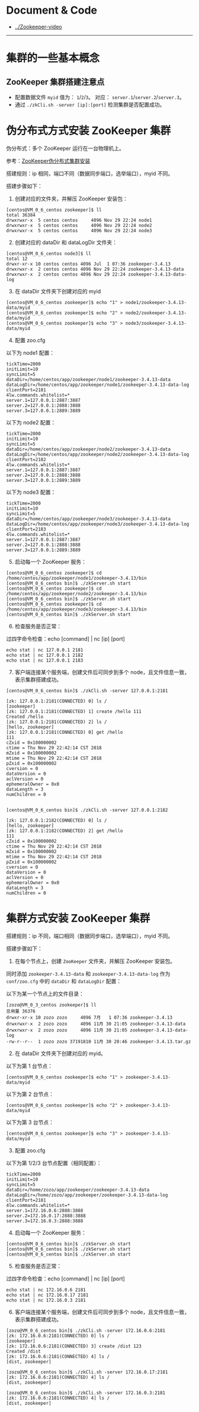 
# Document & Code

* [../Zookeeper-video](https://github.com/zozospider/note/blob/master/distributed/ZooKeeper/ZooKeeper-video.md)

---

# 集群的一些基本概念

## ZooKeeper 集群搭建注意点

* 配置数据文件 `myid` 值为： `1`/`2`/`3`。 对应： `server.1`/`server.2`/`server.3`。
* 通过 `./zkCli.sh -server [ip]:[port]` 检测集群是否配置成功。

# 伪分布式方式安装 ZooKeeper 集群

伪分布式：多个 ZooKeeper 运行在一台物理机上。

参考：[ZooKeeper伪分布式集群安装](https://my.oschina.net/vbird/blog/384043)

搭建规则：ip 相同，端口不同（数据同步端口，选举端口），myid 不同。

搭建步骤如下：

1. 创建对应的文件夹，并解压 ZooKeeper 安装包：
```
[centos@VM_0_6_centos zookeeper]$ ll
total 36384
drwxrwxr-x  5 centos centos     4096 Nov 29 22:24 node1
drwxrwxr-x  5 centos centos     4096 Nov 29 22:24 node2
drwxrwxr-x  5 centos centos     4096 Nov 29 22:24 node3
```

2. 创建对应的 dataDir 和 dataLogDir 文件夹：
```
[centos@VM_0_6_centos node3]$ ll
total 12
drwxr-xr-x 10 centos centos 4096 Jul  1 07:36 zookeeper-3.4.13
drwxrwxr-x  2 centos centos 4096 Nov 29 22:24 zookeeper-3.4.13-data
drwxrwxr-x  2 centos centos 4096 Nov 29 22:24 zookeeper-3.4.13-data-log
```

3. 在 dataDir 文件夹下创建对应的 myid
```
[centos@VM_0_6_centos zookeeper]$ echo "1" > node1/zookeeper-3.4.13-data/myid
[centos@VM_0_6_centos zookeeper]$ echo "2" > node2/zookeeper-3.4.13-data/myid
[centos@VM_0_6_centos zookeeper]$ echo "3" > node3/zookeeper-3.4.13-data/myid
```

4. 配置 zoo.cfg

以下为 node1 配置：
```
tickTime=2000
initLimit=10
syncLimit=5
dataDir=/home/centos/app/zookeeper/node1/zookeeper-3.4.13-data
dataLogDir=/home/centos/app/zookeeper/node1/zookeeper-3.4.13-data-log
clientPort=2181
4lw.commands.whitelist=*
server.1=127.0.0.1:2887:3887
server.2=127.0.0.1:2888:3888
server.3=127.0.0.1:2889:3889
```

以下为 node2 配置：
```
tickTime=2000
initLimit=10
syncLimit=5
dataDir=/home/centos/app/zookeeper/node2/zookeeper-3.4.13-data
dataLogDir=/home/centos/app/zookeeper/node2/zookeeper-3.4.13-data-log
clientPort=2182
4lw.commands.whitelist=*
server.1=127.0.0.1:2887:3887
server.2=127.0.0.1:2888:3888
server.3=127.0.0.1:2889:3889
```

以下为 node3 配置：
```
tickTime=2000
initLimit=10
syncLimit=5
dataDir=/home/centos/app/zookeeper/node3/zookeeper-3.4.13-data
dataLogDir=/home/centos/app/zookeeper/node3/zookeeper-3.4.13-data-log
clientPort=2183
4lw.commands.whitelist=*
server.1=127.0.0.1:2887:3887
server.2=127.0.0.1:2888:3888
server.3=127.0.0.1:2889:3889
```

5. 启动每一个 ZooKeeper 服务：
```
[centos@VM_0_6_centos zookeeper]$ cd /home/centos/app/zookeeper/node1/zookeeper-3.4.13/bin
[centos@VM_0_6_centos bin]$ ./zkServer.sh start
[centos@VM_0_6_centos zookeeper]$ cd /home/centos/app/zookeeper/node2/zookeeper-3.4.13/bin
[centos@VM_0_6_centos bin]$ ./zkServer.sh start
[centos@VM_0_6_centos zookeeper]$ cd /home/centos/app/zookeeper/node3/zookeeper-3.4.13/bin
[centos@VM_0_6_centos bin]$ ./zkServer.sh start
```

6. 检查服务是否正常：

过四字命令检查：echo [command] | nc [ip] [port]
```
echo stat | nc 127.0.0.1 2181
echo stat | nc 127.0.0.1 2182
echo stat | nc 127.0.0.1 2183
```

7. 客户端连接某个服务端，创建文件后可同步到多个 node，且文件信息一致，表示集群搭建成功。
```
[centos@VM_0_6_centos bin]$ ./zkCli.sh -server 127.0.0.1:2181

[zk: 127.0.0.1:2181(CONNECTED) 0] ls /
[zookeeper]
[zk: 127.0.0.1:2181(CONNECTED) 1] create /hello 111
Created /hello
[zk: 127.0.0.1:2181(CONNECTED) 2] ls /
[hello, zookeeper]
[zk: 127.0.0.1:2181(CONNECTED) 0] get /hello
111
cZxid = 0x100000002
ctime = Thu Nov 29 22:42:14 CST 2018
mZxid = 0x100000002
mtime = Thu Nov 29 22:42:14 CST 2018
pZxid = 0x100000002
cversion = 0
dataVersion = 0
aclVersion = 0
ephemeralOwner = 0x0
dataLength = 3
numChildren = 0


[centos@VM_0_6_centos bin]$ ./zkCli.sh -server 127.0.0.1:2182

[zk: 127.0.0.1:2182(CONNECTED) 0] ls /
[hello, zookeeper]
[zk: 127.0.0.1:2182(CONNECTED) 2] get /hello
111
cZxid = 0x100000002
ctime = Thu Nov 29 22:42:14 CST 2018
mZxid = 0x100000002
mtime = Thu Nov 29 22:42:14 CST 2018
pZxid = 0x100000002
cversion = 0
dataVersion = 0
aclVersion = 0
ephemeralOwner = 0x0
dataLength = 3
numChildren = 0
```

# 集群方式安装 ZooKeeper 集群

搭建规则：ip 不同，端口相同（数据同步端口，选举端口），myid 不同。

搭建步骤如下：

1. 在每个节点上，创建 `ZooKeeper` 文件夹，并解压 ZooKeeper 安装包。

同时添加 `zookeeper-3.4.13-data` 和 `zookeeper-3.4.13-data-log` 作为 `conf/zoo.cfg` 中的 `dataDir` 和 `dataLogDir` 配置：

以下为某一个节点上的文件目录：
```
[zozo@VM_0_3_centos zookeeper]$ ll
总用量 36376
drwxr-xr-x 10 zozo zozo     4096 7月   1 07:36 zookeeper-3.4.13
drwxrwxr-x  2 zozo zozo     4096 11月 30 21:05 zookeeper-3.4.13-data
drwxrwxr-x  2 zozo zozo     4096 11月 30 21:05 zookeeper-3.4.13-data-log
-rw-r--r--  1 zozo zozo 37191810 11月 30 20:46 zookeeper-3.4.13.tar.gz
```

2. 在 dataDir 文件夹下创建对应的 myid。

以下为第 1 台节点：
```
[centos@VM_0_6_centos zookeeper]$ echo "1" > zookeeper-3.4.13-data/myid
```

以下为第 2 台节点：
```
[centos@VM_0_6_centos zookeeper]$ echo "2" > zookeeper-3.4.13-data/myid
```

以下为第 3 台节点：
```
[centos@VM_0_6_centos zookeeper]$ echo "3" > zookeeper-3.4.13-data/myid
```

3. 配置 zoo.cfg

以下为第 1/2/3 台节点配置（相同配置）：
```
tickTime=2000
initLimit=10
syncLimit=5
dataDir=/home/zozo/app/zookeeper/zookeeper-3.4.13-data
dataLogDir=/home/zozo/app/zookeeper/zookeeper-3.4.13-data-log
clientPort=2181
4lw.commands.whitelist=*
server.1=172.16.0.6:2888:3888
server.2=172.16.0.17:2888:3888
server.3=172.16.0.3:2888:3888
```

4. 启动每一个 ZooKeeper 服务：
```
[centos@VM_0_6_centos bin]$ ./zkServer.sh start
[centos@VM_0_6_centos bin]$ ./zkServer.sh start
[centos@VM_0_6_centos bin]$ ./zkServer.sh start
```

5. 检查服务是否正常：

过四字命令检查：echo [command] | nc [ip] [port]
```
echo stat | nc 172.16.0.6 2181
echo stat | nc 172.16.0.17 2181
echo stat | nc 172.16.0.3 2181
```

6. 客户端连接某个服务端，创建文件后可同步到多个 node，且文件信息一致，表示集群搭建成功。
```
[zozo@VM_0_6_centos bin]$ ./zkCli.sh -server 172.16.0.6:2181
[zk: 172.16.0.6:2181(CONNECTED) 0] ls /
[zookeeper]
[zk: 172.16.0.6:2181(CONNECTED) 3] create /dist 123
Created /dist
[zk: 172.16.0.6:2181(CONNECTED) 4] ls /
[dist, zookeeper]

[zozo@VM_0_6_centos bin]$ ./zkCli.sh -server 172.16.0.17:2181
[zk: 172.16.0.6:2181(CONNECTED) 4] ls /
[dist, zookeeper]

[zozo@VM_0_6_centos bin]$ ./zkCli.sh -server 172.16.0.3:2181
[zk: 172.16.0.6:2181(CONNECTED) 4] ls /
[dist, zookeeper]
```


